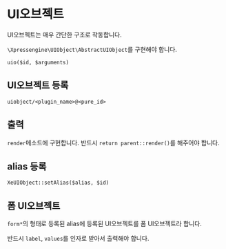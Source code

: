 # UI오브젝트

UI오브젝트는 매우 간단한 구조로 작동합니다.

`\Xpressengine\UIObject\AbstractUIObject`를 구현해야 합니다.

`uio($id, $arguments)`

## UI오브젝트 등록

`uiobject/<plugin_name>@<pure_id>`


## 출력

`render`메소드에 구현합니다. 반드시 `return parent::render()`를 해주어야 합니다.

## alias 등록

`XeUIObject::setAlias($alias, $id)`


## 폼 UI오브젝트

`form*`의 형태로 등록된 alias에 등록된 UI오브젝트를 폼 UI오브젝트라 합니다.

반드시 `label`, `values`를 인자로 받아서 출력해야 합니다.
